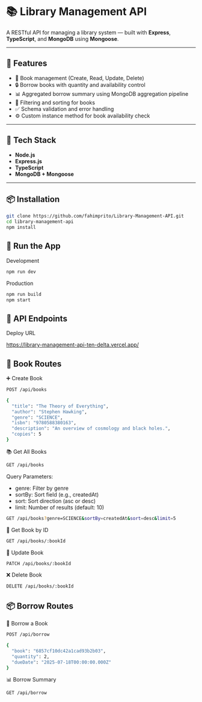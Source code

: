 
# 📚 Library Management API

A RESTful API for managing a library system — built with **Express**, **TypeScript**, and **MongoDB** using **Mongoose**.

---

## 🚀 Features

- 📘 Book management (Create, Read, Update, Delete)
- 🔒 Borrow books with quantity and availability control
- 📊 Aggregated borrow summary using MongoDB aggregation pipeline
- 🔎 Filtering and sorting for books
- ✅ Schema validation and error handling
- ⚙️ Custom instance method for book availability check

---

## 🧰 Tech Stack

- **Node.js**
- **Express.js**
- **TypeScript**
- **MongoDB + Mongoose**

---

## 📦 Installation

```bash
git clone https://github.com/fahimprito/Library-Management-API.git
cd library-management-api
npm install
```
## 🧪 Run the App
Development
```bash
npm run dev
```
Production
```bash
npm run build
npm start
```

## 🔗 API Endpoints

Deploy URL

https://library-management-api-ten-delta.vercel.app/


## 📘 Book Routes

➕ Create Book
```bash
POST /api/books
```
```bash
{
  "title": "The Theory of Everything",
  "author": "Stephen Hawking",
  "genre": "SCIENCE",
  "isbn": "9780588380163",
  "description": "An overview of cosmology and black holes.",
  "copies": 5
}

```
📚 Get All Books
```bash
GET /api/books
```
Query Parameters:
- genre: Filter by genre
- sortBy: Sort field (e.g., createdAt)
- sort: Sort direction (asc or desc)
- limit: Number of results (default: 10)
```bash
GET /api/books?genre=SCIENCE&sortBy=createdAt&sort=desc&limit=5
```
📖 Get Book by ID
```bash
GET /api/books/:bookId
```
📝 Update Book
```bash
PATCH /api/books/:bookId
```
❌ Delete Book
```bash
DELETE /api/books/:bookId
```
## 📦 Borrow Routes
🔄 Borrow a Book
```bash
POST /api/borrow
```
```bash
{
  "book": "6857cf10dc42a1cad93b2b03",
  "quantity": 2,
  "dueDate": "2025-07-18T00:00:00.000Z"
}
```
📊 Borrow Summary
```bash
GET /api/borrow
```